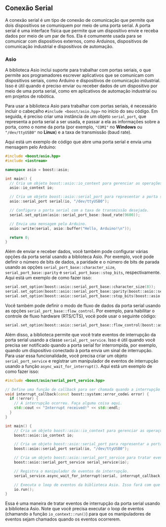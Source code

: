 ## Conexão Serial

A conexão serial é um tipo de conexão de comunicação que permite que dois dispositivos se comuniquem por meio de uma porta serial. A porta serial é uma interface física que permite que um dispositivo envie e receba dados por meio de um par de fios. Ela é comumente usada para se comunicar com dispositivos externos, como Arduinos, dispositivos de comunicação industrial e dispositivos de automação.

### Asio

A biblioteca Asio inclui suporte para trabalhar com portas seriais, o que permite aos programadores escrever aplicativos que se comunicam com dispositivos seriais, como Arduino e dispositivos de comunicação industrial. Isso é útil quando é preciso enviar ou receber dados de um dispositivo por meio de uma porta serial, como em aplicativos de automação industrial ou em projetos de robótica.

Para usar a biblioteca Asio para trabalhar com portas seriais, é necessário incluir o cabeçalho `#include <boost/asio.hpp>` no início do seu código. Em seguida, é preciso criar uma instância de um objeto `serial_port`, que representa a porta serial a ser usada, e passar a ela as informações sobre a porta, como o nome da porta (por exemplo, `"COM1"` no **Windows** ou `"/dev/ttyUSB0"` no **Linux**) e a taxa de transmissão (baud rate).

Aqui está um exemplo de código que abre uma porta serial e envia uma mensagem pelo Arduino:

```c++
#include <boost/asio.hpp>
#include <iostream>

namespace asio = boost::asio;

int main() {
  // Cria um objeto boost::asio::io_context para gerenciar as operações de entrada/saída.
  asio::io_context io;

  // Cria um objeto boost::asio::serial_port para representar a porta serial.
  asio::serial_port serial(io, "/dev/ttyUSB0");

  // Configura a porta serial com a taxa de transmissão desejada.
  serial.set_option(asio::serial_port_base::baud_rate(9600));

  // Envia uma mensagem pelo Arduino.
  asio::write(serial, asio::buffer("Hello, Arduino!\n"));

  return 0;
}
```

Além de enviar e receber dados, você também pode configurar várias opções da porta serial usando a biblioteca Asio. Por exemplo, você pode definir o número de bits de dados, a paridade e o número de bits de parada usando as opções `serial_port_base::character_size`, `serial_port_base::parity` e `serial_port_base::stop_bits`, respectivamente. Aqui está um exemplo de como fazer isso:

```c++
serial.set_option(boost::asio::serial_port_base::character_size(8));
serial.set_option(boost::asio::serial_port_base::parity(boost::asio::serial_port_base::parity::none));
serial.set_option(boost::asio::serial_port_base::stop_bits(boost::asio::serial_port_base::stop_bits::one));
```

Você também pode definir o modo de fluxo de dados da porta serial usando as opções `serial_port_base::flow_control`. Por exemplo, para habilitar o controle de fluxo hardware (RTS/CTS), você pode usar o seguinte código:

```c++
serial.set_option(boost::asio::serial_port_base::flow_control(boost::asio::serial_port_base::flow_control::hardware));
```

Além disso, a biblioteca permite que você trate eventos de interrupção da porta serial usando a classe `serial_port_service`. Isso é útil quando você precisa ser notificado quando a porta serial for interrompida, por exemplo, quando um dispositivo conectado à porta envia um sinal de interrupção. Para usar essa funcionalidade, você precisa criar um objeto `serial_port_service` e registrar um manipulador de eventos de interrupção usando a função `async_wait_for_interrupt()`. Aqui está um exemplo de como fazer isso:

```c++
#include <boost/asio/serial_port_service.hpp>

// Define uma função de callback para ser chamada quando a interrupção ocorrer.
void interrupt_callback(const boost::system::error_code& error) {
  if (!error) {
    // A interrupção ocorreu. Faça alguma coisa aqui.
    std::cout << "Interrupt received!" << std::endl;
  }
}

int main() {
    // Cria um objeto boost::asio::io_context para gerenciar as operações de entrada/saída.
    boost::asio::io_context io;

    // Cria um objeto boost::asio::serial_port para representar a porta serial.
    boost::asio::serial_port serial(io, "/dev/ttyUSB0");

    // Cria um objeto boost::asio::serial_port_service para tratar eventos de interrupção da porta serial
    boost::asio::serial_port_service serial_service(io);

    // Registra o manipulador de eventos de interrupção.
    serial_service.async_wait_for_interrupt(serial, interrupt_callback);

    // Executa o loop de eventos da biblioteca Asio. Isso fará com que o manipulador de interrupção seja chamado quando a interrupção ocorrer.
    io.run();
}
```

Essa é uma maneira de tratar eventos de interrupção da porta serial usando a biblioteca Asio. Note que você precisa executar o loop de eventos (chamando a função `io_context::run()`) para que os manipuladores de eventos sejam chamados quando os eventos ocorrerem.
